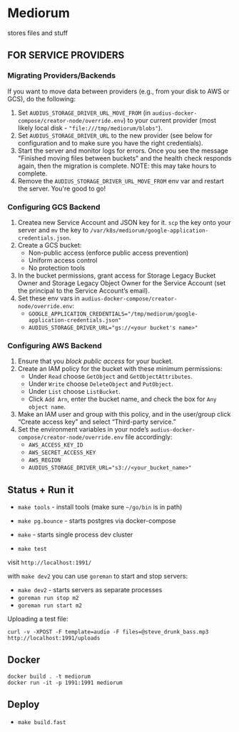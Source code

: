 # Mediorum

stores files and stuff

## FOR SERVICE PROVIDERS

### Migrating Providers/Backends
If you want to move data between providers (e.g., from your disk to AWS or GCS), do the following:
1. Set `AUDIUS_STORAGE_DRIVER_URL_MOVE_FROM` (in `audius-docker-compose/creator-node/override.env`) to your current provider (most likely local disk - `"file:///tmp/mediorum/blobs"`).
2. Set `AUDIUS_STORAGE_DRIVER_URL` to the new provider (see below for configuration and to make sure you have the right credentials).
3. Start the server and monitor logs for errors. Once you see the message "Finished moving files between buckets" and the health check responds again, then the migration is complete. NOTE: this may take hours to complete.
4. Remove the `AUDIUS_STORAGE_DRIVER_URL_MOVE_FROM` env var and restart the server. You're good to go!

### Configuring GCS Backend
1. Createa  new Service Account and JSON key for it. `scp` the key onto your server and `mv` the key to `/var/k8s/mediorum/google-application-credentials.json`.
2. Create a GCS bucket:
   * Non-public access (enforce public access prevention)
   * Uniform access control
   * No protection tools
3. In the bucket permissions, grant access for Storage Legacy Bucket Owner and Storage Legacy Object Owner for the Service Account (set the principal to the Service Account’s email).
4. Set these env vars in `audius-docker-compose/creator-node/override.env`:
    * `GOOGLE_APPLICATION_CREDENTIALS="/tmp/mediorum/google-application-credentials.json"`
    * `AUDIUS_STORAGE_DRIVER_URL="gs://<your bucket's name>"`

### Configuring AWS Backend
1. Ensure that you *block public access* for your bucket.
2. Create an IAM policy for the bucket with these minimum permissions:
    * Under `Read` choose `GetObject` and `GetObjectAttributes`.
    * Under `Write` choose `DeleteObject` and `PutObject`.
    * Under `List` choose `ListBucket`.
    * Click `Add Arn`, enter the bucket name, and check the box for `Any object name`.
3. Make an IAM user and group with this policy, and in the user/group click “Create access key” and select “Third-party service.”
4. Set the environment variables in your node’s `audius-docker-compose/creator-node/override.env` file accordingly:
   * `AWS_ACCESS_KEY_ID`
   * `AWS_SECRET_ACCESS_KEY`
   * `AWS_REGION`
   * `AUDIUS_STORAGE_DRIVER_URL="s3://<your_bucket_name>"`

## Status + Run it

* `make tools` - install tools (make sure `~/go/bin` is in path)
* `make pg.bounce` - starts postgres via docker-compose
* `make` - starts single process dev cluster

* `make test`

visit `http://localhost:1991/`

with `make dev2` you can use `goreman` to start and stop servers:

* `make dev2` - starts servers as separate processes
* `goreman run stop m2`
* `goreman run start m2`

Uploading a test file:

```
curl -v -XPOST -F template=audio -F files=@steve_drunk_bass.mp3 http://localhost:1991/uploads
```

## Docker

```
docker build . -t mediorum
docker run -it -p 1991:1991 mediorum
```

## Deploy

* `make build.fast`
